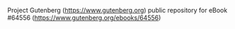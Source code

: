 Project Gutenberg (https://www.gutenberg.org) public repository for
eBook #64556 (https://www.gutenberg.org/ebooks/64556)
